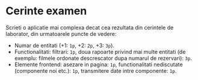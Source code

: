 # Cerinte examen

Scrieti o aplicatie mai complexa decat cea rezultata din cerintele de laborator, din urmatoarele puncte de vedere:
- Numar de entitati (+1: `1p`, +2: `2p`, +3: `3p`).
- Functionalitati: filtrari: `1p`, doua rapoarte privind mai multe entitati (de exemplu: filmele ordonate descrescator dupa numarul de rezervari): `3p`.
- Elemente frontend: asezare in pagina: `1p`, functionalitati nediscutate (componente noi etc.): `1p`, transmitere date intre componente: `1p`.
